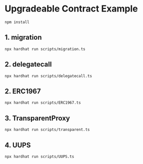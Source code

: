 # Upgradeable Contract Example

```shell
npm install
```

## 1. migration

```shell
npx hardhat run scripts/migration.ts
```

## 2. delegatecall

```shell
npx hardhat run scripts/delegatecall.ts
```

## 2. ERC1967

```shell
npx hardhat run scripts/ERC1967.ts
```

## 3. TransparentProxy

```shell
npx hardhat run scripts/transparent.ts
```

## 4. UUPS

```shell
npx hardhat run scripts/UUPS.ts
```
